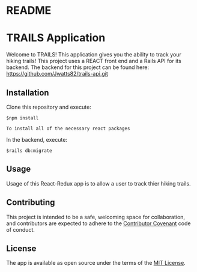 # README

# TRAILS Application 

Welcome to TRAILS! This application gives you the ability to track your hiking trails! This project uses a REACT front end and a Rails API for its backend. The backend for this project can be found here: https://github.com/Jwatts82/trails-api.git

## Installation
Clone this repository and execute:

    $npm install

    To install all of the necessary react packages

In the backend, execute:

    $rails db:migrate 

## Usage
Usage of this React-Redux app is to allow a user to track thier hiking trails.

## Contributing
 This project is intended to be a safe, welcoming space for collaboration, and contributors are expected to adhere to the [Contributor Covenant](http://contributor-covenant.org) code of conduct.

## License
The app is available as open source under the terms of the [MIT License](https://opensource.org/licenses/MIT).

